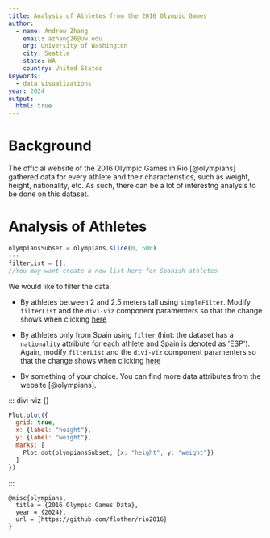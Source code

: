 ```yaml
---
title: Analysis of Athletes from the 2016 Olympic Games
author:
  - name: Andrew Zhang
    email: azhang26@uw.edu
    org: University of Washington
    city: Seattle
    state: WA
    country: United States
keywords:
  - data visualizations
year: 2024
output:
  html: true
---
```


# Background
The official website of the 2016 Olympic Games in Rio [@olympians] gathered data for every athlete and their characteristics, such as weight, height, nationality, etc. As such, there can be a lot of interestng analysis to be done on this dataset.

# Analysis of Athletes
``` js {hide=true}
olympiansSubset = olympians.slice(0, 500)
---
filterList = [];
//You may want create a new list here for Spanish athletes
```


We would like to filter the data:

- By athletes between 2 and 2.5 meters tall using `simpleFilter`. Modify `filterList` and the `divi-viz` component paramenters so that the change shows when clicking [here](`filterList=[]`)

- By athletes only from Spain using `filter` (hint: the dataset has a `nationality` attribute for each athlete and Spain is denoted as 'ESP'). Again, modify `filterList` and the `divi-viz` component paramenters so that the change shows when clicking [here](`filterList=[]`)

- By something of your choice. You can find more data attributes from the website [@olympians].

::: divi-viz {}
``` js
Plot.plot({
  grid: true,
  x: {label: "height"},
  y: {label: "weight"},
  marks: [
    Plot.dot(olympiansSubset, {x: "height", y: "weight"})
  ]
})
```
:::

~~~ bibliography
@misc{olympians,
  title = {2016 Olympic Games Data},
  year = {2024},
  url = {https://github.com/flother/rio2016}
}
~~~